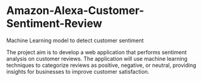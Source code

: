 # Amazon-Alexa-Customer-Sentiment-Review
Machine Learning model to detect customer sentiment

The project aim is to develop a web application that performs sentiment analysis on customer reviews. The application will use machine learning techniques to categorize reviews as positive, negative, or neutral, providing insights for businesses to improve customer satisfaction.
